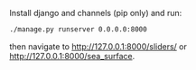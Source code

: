 Install django and channels (pip only) and run:

```sh
./manage.py runserver 0.0.0.0:8000
```

then navigate to <http://127.0.0.1:8000/sliders/> or <http://127.0.0.1:8000/sea_surface>.

